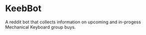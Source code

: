 # KeebBot
A reddit bot that collects information on upcoming and in-progess Mechanical Keyboard group buys.

